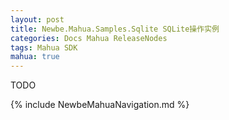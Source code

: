 ```yaml
---
layout: post
title: Newbe.Mahua.Samples.Sqlite SQLite操作实例
categories: Docs Mahua ReleaseNodes
tags: Mahua SDK
mahua: true
---
```


TODO

{% include NewbeMahuaNavigation.md %}
